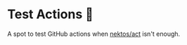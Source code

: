 # Test Actions :test_tube:
A spot to test GitHub actions when [nektos/act](https://github.com/nektos/act) isn't enough.
